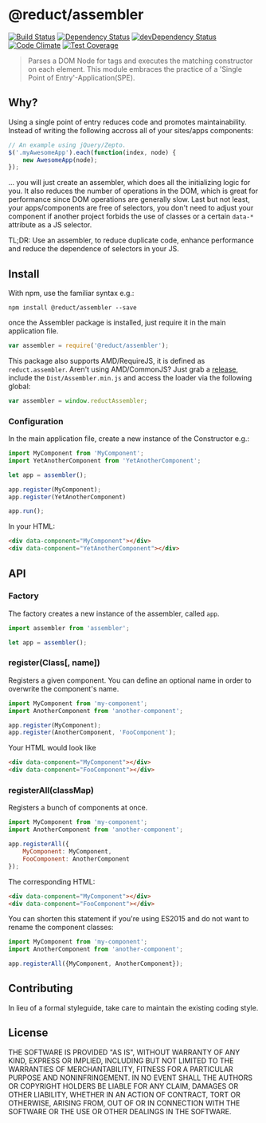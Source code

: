 # @reduct/assembler
[![Build Status](https://travis-ci.org/reduct/assembler.svg)](https://travis-ci.org/reduct/assembler) [![Dependency Status](https://david-dm.org/reduct/assembler.svg)](https://david-dm.org/reduct/assembler) [![devDependency Status](https://david-dm.org/reduct/assembler/dev-status.svg)](https://david-dm.org/reduct/assembler#info=devDependencies) [![Code Climate](https://codeclimate.com/github/reduct/assembler/badges/gpa.svg)](https://codeclimate.com/github/reduct/assembler) [![Test Coverage](https://codeclimate.com/github/reduct/assembler/badges/coverage.svg)](https://codeclimate.com/github/reduct/assembler/coverage)

> Parses a DOM Node for tags and executes the matching constructor on each element. This module embraces the practice of a 'Single Point of Entry'-Application(SPE).

## Why?
Using a single point of entry reduces code and promotes maintainability. Instead of writing the following accross all of your sites/apps components:
```js
// An example using jQuery/Zepto.
$('.myAwesomeApp').each(function(index, node) {
	new AwesomeApp(node);
});
```

... you will just create an assembler, which does all the initializing logic for you. It also reduces the number of operations in the DOM, which is great for performance since DOM operations are generally slow. Last but not least, your apps/components are free of selectors, you don't need to adjust your component if another project forbids the use of classes or a certain `data-*` attribute as a JS selector.

TL;DR: Use an assembler, to reduce duplicate code, enhance performance and reduce the dependence of selectors in your JS.

## Install
With npm, use the familiar syntax e.g.:
```shell
npm install @reduct/assembler --save
```

once the Assembler package is installed, just require it in the main application file.
```js
var assembler = require('@reduct/assembler');
```

This package also supports AMD/RequireJS, it is defined as `reduct.assembler`. Aren't using AMD/CommonJS? Just grab a [release](https://github.com/reduct/assembler/releases), include the `Dist/Assembler.min.js` and access the loader via the following global:
```js
var assembler = window.reductAssembler;
```

### Configuration
In the main application file, create a new instance of the Constructor e.g.:

```js
import MyComponent from 'MyComponent';
import YetAnotherComponent from 'YetAnotherComponent';

let app = assembler();

app.register(MyComponent);
app.register(YetAnotherComponent)

app.run();
```

In your HTML:

```html
<div data-component="MyComponent"></div>
<div data-component="YetAnotherComponent"></div>
```

## API

### Factory

The factory creates a new instance of the assembler, called `app`.

```js
import assembler from 'assembler';

let app = assembler();
```

### register(Class[, name])

Registers a given component. You can define an optional name in order to overwrite the component's name.

```js
import MyComponent from 'my-component';
import AnotherComponent from 'another-component';

app.register(MyComponent);
app.register(AnotherComponent, 'FooComponent');
```

Your HTML would look like

```html
<div data-component="MyComponent"></div>
<div data-component="FooComponent"></div>
```

### registerAll(classMap)

Registers a bunch of components at once.

```js
import MyComponent from 'my-component';
import AnotherComponent from 'another-component';

app.registerAll({
    MyComponent: MyComponent,
    FooComponent: AnotherComponent
});
```

The corresponding HTML:

```html
<div data-component="MyComponent"></div>
<div data-component="FooComponent"></div>
```

You can shorten this statement if you're using ES2015 and do not want to rename the component classes:

```js
import MyComponent from 'my-component';
import AnotherComponent from 'another-component';

app.registerAll({MyComponent, AnotherComponent});
```

## Contributing
In lieu of a formal styleguide, take care to maintain the existing coding style.

## License
THE SOFTWARE IS PROVIDED "AS IS", WITHOUT WARRANTY OF ANY KIND, EXPRESS OR
IMPLIED, INCLUDING BUT NOT LIMITED TO THE WARRANTIES OF MERCHANTABILITY,
FITNESS FOR A PARTICULAR PURPOSE AND NONINFRINGEMENT. IN NO EVENT SHALL THE
AUTHORS OR COPYRIGHT HOLDERS BE LIABLE FOR ANY CLAIM, DAMAGES OR OTHER
LIABILITY, WHETHER IN AN ACTION OF CONTRACT, TORT OR OTHERWISE, ARISING FROM,
OUT OF OR IN CONNECTION WITH THE SOFTWARE OR THE USE OR OTHER DEALINGS IN
THE SOFTWARE.
